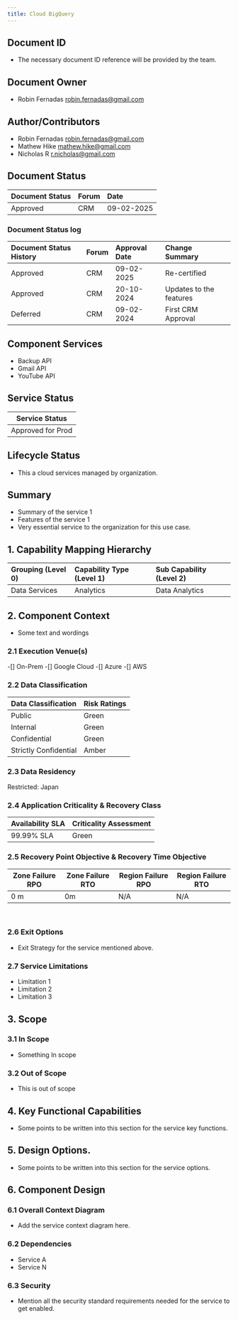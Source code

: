 ```yaml
---
title: Cloud BigQuery
---
```


## Document ID

- The necessary document ID reference will be provided by the team.

## Document Owner

- Robin Fernadas <robin.fernadas@gmail.com>

## Author/Contributors

- Robin Fernadas <robin.fernadas@gmail.com>
- Mathew Hike <mathew.hike@gmail.com>
- Nicholas R <r.nicholas@gmail.com>

## Document Status

|Document Status|Forum| Date |
|:--|:--|:--|
|Approved| CRM | 09-02-2025|

### Document Status log

|Document Status History| Forum |Approval Date| Change Summary|
|:--|:--|:--|:--|
|Approved|CRM|09-02-2025| Re-certified |
|Approved|CRM|20-10-2024| Updates to the features|
|Deferred|CRM|09-02-2024| First CRM Approval|

## Component Services

- Backup API
- Gmail API
- YouTube API

## Service Status

|Service Status |
|----|
|Approved for Prod|

## Lifecycle Status

- This a cloud services managed by organization.

## Summary

- Summary of the service 1
- Features of the service 1
- Very essential service to the organization for this use case.

## 1. Capability Mapping Hierarchy

|Grouping (Level 0)| Capability Type (Level 1)| Sub Capability (Level 2)|
|:--|:--|:--|
|Data Services| Analytics | Data Analytics |

## 2. Component Context

- Some text and wordings

### 2.1 Execution Venue(s)

-[] On-Prem
-[] Google Cloud
-[] Azure
-[] AWS

### 2.2 Data Classification

|Data Classification | Risk Ratings|
|:--|:--|
|Public| Green|
|Internal|Green|
|Confidential|Green|
|Strictly Confidential| Amber|

### 2.3 Data Residency

Restricted: Japan

### 2.4 Application Criticality & Recovery Class

|Availability SLA| Criticality Assessment|
|---|---|
|99.99% SLA| Green|

### 2.5 Recovery Point Objective & Recovery Time Objective <br>

|Zone Failure RPO| Zone Failure RTO| Region Failure RPO| Region Failure RTO|
|--|--|--|--|
|0 m|0m|N/A|N/A|
<br>

### 2.6 Exit Options

- Exit Strategy for the service mentioned above.

### 2.7 Service Limitations

- Limitation 1
- Limitation 2
- Limitation 3

## 3. Scope

### 3.1 In Scope

- Something In scope

### 3.2 Out of Scope

- This is out of scope

## 4. Key Functional Capabilities

- Some points to be written into this section for the service key functions.

## 5. Design Options.

- Some points to be written into this section for the service options.

## 6. Component Design

### 6.1 Overall Context Diagram

- Add the service context diagram here.

### 6.2 Dependencies

- Service A 
- Service N

### 6.3 Security

- Mention all the security standard requirements needed for the service to get enabled.



